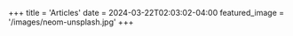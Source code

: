 +++
title = 'Articles'
date = 2024-03-22T02:03:02-04:00
featured_image =  '/images/neom-unsplash.jpg'
+++
